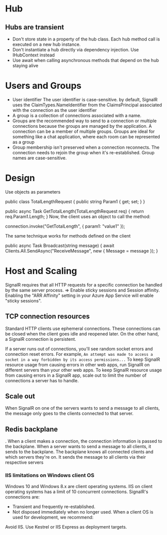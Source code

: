 # Hub
## Hubs are transient
- Don't store state in a property of the hub class. Each hub method call is executed on a new hub instance.
- Don't instantiate a hub directly via dependency injection. Use IHubContext instead
- Use await when calling asynchronous methods that depend on the hub staying alive

# Users and Groups
- User identifier
The user identifier is case-sensitive. by default, SignalR uses the ClaimTypes.NameIdentifier from the ClaimsPrincipal associated with the connection as the user identifier
- A group is a collection of connections associated with a name.
- Groups are the recommended way to send to a connection or multiple connections because the groups are managed by the application. 
A connection can be a member of multiple groups. Groups are ideal for something like a chat application, where each room can be represented as a group
- Group membership isn't preserved when a connection reconnects. The connection needs to rejoin the group when it's re-established. 
Group names are case-sensitive.

# Design
Use objects as parameters

public class TotalLengthRequest
{
    public string Param1 { get; set; }
}

public async Task GetTotalLength(TotalLengthRequest req)
{
    return req.Param1.Length;
}
Now, the client uses an object to call the method:

connection.invoke("GetTotalLength", { param1: "value1" });

The same technique works for methods defined on the client

public async Task Broadcast(string message)
{
    await Clients.All.SendAsync("ReceiveMessage", new
    {
        Message = message
    });
}

# Host and Scaling

SignalR requires that all HTTP requests for a specific connection be handled by the same server process. => Enable sticky sessions and Session affinity.
Enabling the "ARR Affinity" setting in your Azure App Service will enable "sticky sessions". 

## TCP connection resources
Standard HTTP clients use ephemeral connections. These connections can be closed when the client goes idle and reopened later. On the other hand, a SignalR connection is persistent.

If a server runs out of connections, you'll see random socket errors and connection reset errors. For example, `An attempt was made to access a socket in a way forbidden by its access permissions...`
To keep SignalR resource usage from causing errors in other web apps, run SignalR on different servers than your other web apps.
To keep SignalR resource usage from causing errors in a SignalR app, scale out to limit the number of connections a server has to handle.

## Scale out

When SignalR on one of the servers wants to send a message to all clients, the message only goes to the clients connected to that server.

## Redis backplane
. When a client makes a connection, the connection information is passed to the backplane. When a server wants to send a message to all clients, it sends to the backplane. The backplane knows all connected clients and which servers they're on. It sends the message to all clients via their respective servers

### IIS limitations on Windows client OS
Windows 10 and Windows 8.x are client operating systems. IIS on client operating systems has a limit of 10 concurrent connections. SignalR's connections are:

- Transient and frequently re-established.
- Not disposed immediately when no longer used.
When a client OS is used for development, we recommend:

Avoid IIS.
Use Kestrel or IIS Express as deployment targets.